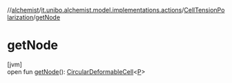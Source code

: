 //[alchemist](../../../index.md)/[it.unibo.alchemist.model.implementations.actions](../index.md)/[CellTensionPolarization](index.md)/[getNode](get-node.md)

# getNode

[jvm]\
open fun [getNode](get-node.md)(): [CircularDeformableCell](../../it.unibo.alchemist.model.interfaces/-circular-deformable-cell/index.md)<[P](../../it.unibo.alchemist.model.implementations.layers/-biomol-gradient-layer/index.md)>
